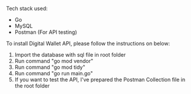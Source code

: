 Tech stack used:
- Go
- MySQL
- Postman (For API testing)

To install Digital Wallet API, please follow the instructions on below:

1. Import the database with sql file in root folder
2. Run command "go mod vendor"
3. Run command "go mod tidy"
4. Run command "go run main.go"
5. If you want to test the API, I've prepared the Postman Collection file in the root folder